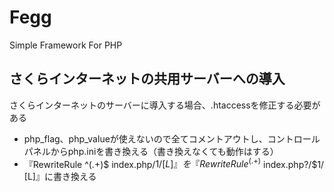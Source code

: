 Fegg
====

Simple Framework For PHP

## さくらインターネットの共用サーバーへの導入

さくらインターネットのサーバーに導入する場合、.htaccessを修正する必要がある
- php_flag、php_valueが使えないので全てコメントアウトし、コントロールパネルからphp.iniを書き換える（書き換えなくても動作はする）
- 『RewriteRule ^(.+)$ index.php/$1/ [L]』を『RewriteRule ^(.+)$ index.php?/$1/ [L]』に書き換える
